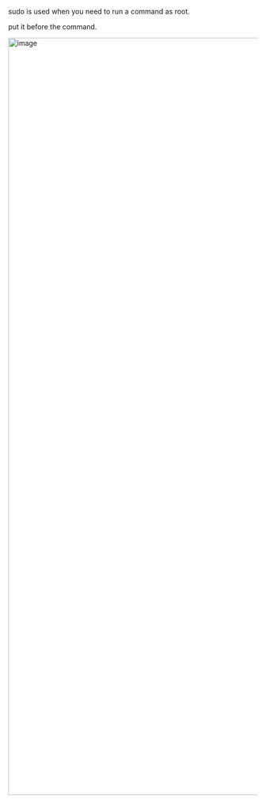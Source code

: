 sudo is used when you need to run a command as root.

put it before the command.

<img width="1370" height="1530" alt="image" src="https://github.com/user-attachments/assets/82bad578-ecc6-4580-876a-4cdf7298c7a6" />
